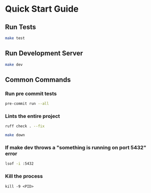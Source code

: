 # Quick Start Guide

## Run Tests
```bash
make test
```

## Run Development Server
```bash
make dev
``` 


## Common Commands
### Run pre commit tests
```bash
pre-commit run --all
```

### Lints the entire project
```bash
ruff check . --fix
```

```bash
make down
```

### If make dev throws a "something is running on port 5432" error
```bash
lsof -i :5432
```

### Kill the process
```bask
kill -9 <PID>
```




